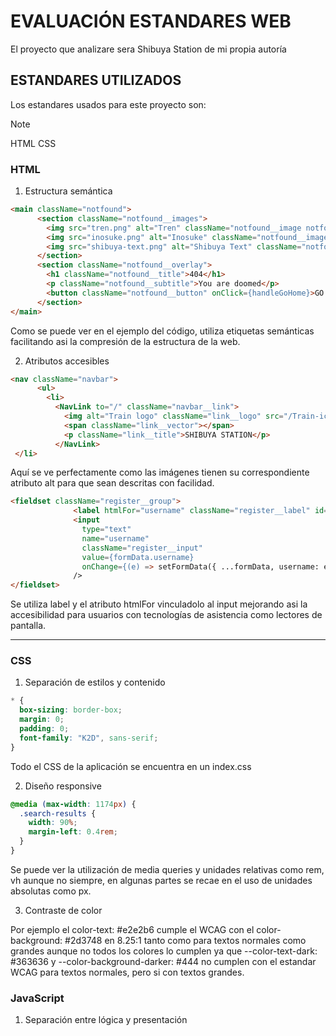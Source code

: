 # EVALUACIÓN ESTANDARES WEB

El proyecto que analizare sera Shibuya Station de mi propia autoría

## ESTANDARES UTILIZADOS

Los estandares usados para este proyecto son:

> [!NOTE]
> HTML
> CSS

### HTML

1. Estructura semántica

```HTML
<main className="notfound">
      <section className="notfound__images">
        <img src="tren.png" alt="Tren" className="notfound__image notfound__image--tren" />
        <img src="inosuke.png" alt="Inosuke" className="notfound__image notfound__image--inosuke" />
        <img src="shibuya-text.png" alt="Shibuya Text" className="notfound__image notfound__image--shibuya" />
      </section>
      <section className="notfound__overlay">
        <h1 className="notfound__title">404</h1>
        <p className="notfound__subtitle">You are doomed</p>
        <button className="notfound__button" onClick={handleGoHome}>GO HOME</button>
      </section>
</main>
```
Como se puede ver en el ejemplo del código, utiliza etiquetas semánticas facilitando asi la compresión de la estructura de la web.

2. Atributos accesibles

```HTML
<nav className="navbar">
      <ul>
        <li>
          <NavLink to="/" className="navbar__link">
            <img alt="Train logo" className="link__logo" src="/Train-icon.svg"/>
            <span className="link__vector"></span>
            <p className="link__title">SHIBUYA STATION</p>
          </NavLink>
 </li>
```

Aquí se ve perfectamente como las imágenes tienen su correspondiente atributo alt para que sean descritas con facilidad.

```HTML
<fieldset className="register__group">
              <label htmlFor="username" className="register__label" id="usernameInput">Username:</label>
              <input
                type="text"
                name="username"
                className="register__input"
                value={formData.username}
                onChange={(e) => setFormData({ ...formData, username: e.target.value })}
              />
</fieldset>
```
Se utiliza label y el atributo htmlFor vinculadolo al input mejorando asi la accesibilidad para usuarios con tecnologías de asistencia como lectores de pantalla.


---

### CSS

1. Separación de estilos y contenido

```CSS
* {
  box-sizing: border-box;
  margin: 0;
  padding: 0;
  font-family: "K2D", sans-serif;
}
```
Todo el CSS de la aplicación se encuentra en un index.css

2. Diseño responsive

```CSS
@media (max-width: 1174px) {
  .search-results {
    width: 90%;
    margin-left: 0.4rem;
  }
}
```
Se puede ver la utilización de media queries y unidades relativas como rem, vh aunque no siempre, en algunas partes se recae en el uso de unidades absolutas como px.

3. Contraste de color

Por ejemplo el color-text: #e2e2b6 cumple el WCAG con el color-background: #2d3748 en 8.25:1 tanto como para textos normales como grandes aunque no todos los colores lo cumplen ya que --color-text-dark: #363636 y
--color-background-darker: #444 no cumplen con el estandar WCAG para textos normales, pero si con textos grandes.

### JavaScript

1. Separación entre lógica y presentación


